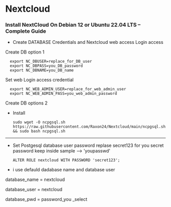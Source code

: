 # Nextcloud
### Install NextCloud On Debian 12 or Ubuntu 22.04 LTS – Complete Guide

- Create DATABASE Credentials and Nextcloud web access Login access

 Create DB option 1
 
      export NC_DBUSER=replace_for_DB_user
      export NC_DBPASS=you_DB_password
      export NC_DBNAME=you_DB_name

Set web Login access credential
      
      export NC_WEB_ADMIN_USER=replace_for_web_admin_user
      export NC_WEB_ADMIN_PASS=you_web_admin_password
  

 Create DB options 2

 


- Install

      sudo wget -O ncpgsql.sh https://raw.githubusercontent.com/Raxon24/Nextcloud/main/ncpgsql.sh && sudo bash ncpgsql.sh
-----------------------------------------------------------------------------------------------------------
 - Set Postgesql database user  password replase secret123  for you secret password keep inside sample --> 'youpasswd'

       ALTER ROLE nextcloud WITH PASSWORD 'secret123';
 - i use defauld dadabase name and database user 

  database_name = nextcloud
  
  database_user = nextcloud
  
  database_pwd = password_you _select
